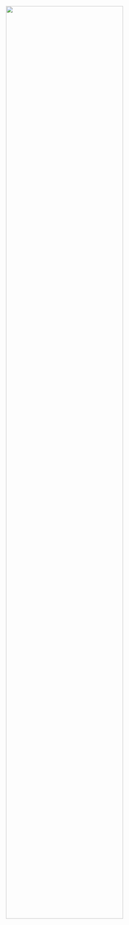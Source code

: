 <div align="center">
  <img src="https://cdn.staticaly.com/gh/Pylogmon/Pylogmon/master/github-metrics.svg" width="80%"/>
</div>
